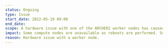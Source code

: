 ```yaml
---
status: Ongoing
type: Issue
start_date: 2022-05-19 09:00
end_date: 
scope: A hardware issue with one of the ARCHER2 worker nodes has caused a number of the compute nodes to go into 'completing' mode. These compute nodes require a reboot. 
impact: Some compute nodes are unavailable as reboots are performed. Some user jobs will not complete fully and other may fail. These jobs should not be charged but please contact support@archer2.ac.uk if you want to confirm whether a refund is required.     
reason: Hardware issue with a worker node. 
---
```

